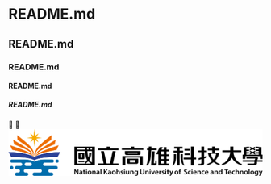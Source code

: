 # README.md
## README.md
### README.md
#### README.md
##### README.md
🥇 🏀
![nkust](nkust.png "高科大")
